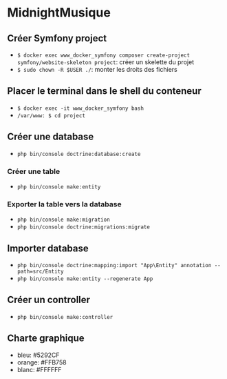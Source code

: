 # MidnightMusique

## Créer Symfony project

- `$ docker exec www_docker_symfony composer create-project symfony/website-skeleton project`: créer un skelette du projet
- `$ sudo chown -R $USER ./`: monter les droits des fichiers

## Placer le terminal dans le shell du conteneur

- `$ docker exec -it www_docker_symfony bash`
- `/var/www: $ cd project`

## Créer une database

- `php bin/console doctrine:database:create`

### Créer une table

- `php bin/console make:entity`

### Exporter la table vers la database

- `php bin/console make:migration`
- `php bin/console doctrine:migrations:migrate`

## Importer database

- `php bin/console doctrine:mapping:import "App\Entity" annotation --path=src/Entity`
- `php bin/console make:entity --regenerate App`

## Créer un controller

- `php bin/console make:controller`

## Charte graphique

- bleu: #5292CF
- orange: #FFB758
- blanc: #FFFFFF
